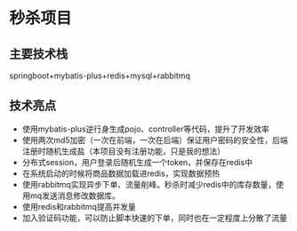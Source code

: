 # 秒杀项目

## 主要技术栈
springboot+mybatis-plus+redis+mysql+rabbitmq


## 技术亮点
- 使用mybatis-plus逆行身生成pojo、controller等代码，提升了开发效率
- 使用两次md5加密（一次在前端，一次在后端）保证用户密码的安全性，后端注册时随机生成盐（本项目没有注册功能，只是我的想法）
- 分布式session，用户登录后随机生成一个token，并保存在redis中
- 在系统启动的时候将商品数据加载进redis，实现数据预热
- 使用rabbitmq实现异步下单、流量削峰。秒杀时减少redis中的库存数量，使用mq发送消息修改数据库。
- 使用redis和rabbitmq提高并发量
- 加入验证码功能，可以防止脚本快速的下单，同时也在一定程度上分散了流量
